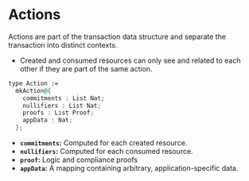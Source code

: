 # Actions

Actions are part of the transaction data structure and separate the transaction into distinct contexts.&#x20;

* Created and consumed resources can only see and related to each other if they are part of the same action.

```agda
type Action :=
  mkAction@{
    commitments : List Nat;
    nullifiers : List Nat;
    proofs : List Proof;
    appData : Nat;
  };
```

* **`commitments`:** Computed for each created resource.
* **`nullifiers`:** Computed for each consumed resource.
* **`proof`:** Logic and compliance proofs
* **`appData`:** A mapping containing arbitrary, application-specific data.
